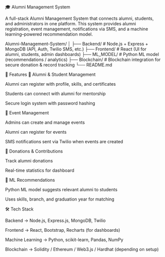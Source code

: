 🎓 Alumni Management System

A full-stack Alumni Management System that connects alumni, students, and administrators in one platform.
This system provides alumni registration, event management, notifications via SMS, and a machine learning–powered recommendation model.

Alumni-Management-System/
│
├── Backend/        # Node.js + Express + MongoDB (API, Auth, Twilio SMS, etc.)
├── Frontend/       # React (UI for alumni, students, admin dashboards)
├── ML_MODEL/       # Python ML model (recommendations / analytics)
├── Blockchain/     # Blockchain integration for secure donation & record tracking
└── README.md


🚀 Features
🔹 Alumni & Student Management

Alumni can register with profile, skills, and certificates

Students can connect with alumni for mentorship

Secure login system with password hashing

🔹 Event Management

Admins can create and manage events

Alumni can register for events

SMS notifications sent via Twilio when events are created

🔹 Donations & Contributions

Track alumni donations

Real-time statistics for dashboard

🔹 ML Recommendations

Python ML model suggests relevant alumni to students

Uses skills, branch, and graduation year for matching


🛠️ Tech Stack

Backend → Node.js, Express.js, MongoDB, Twilio

Frontend → React, Bootstrap, Recharts (for dashboards)

Machine Learning → Python, scikit-learn, Pandas, NumPy

Blockchain → Solidity / Ethereum / Web3.js / Hardhat (depending on setup)

